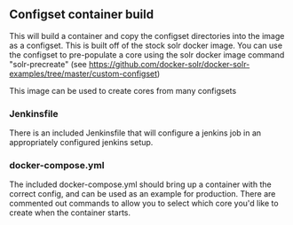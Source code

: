 ## Configset container build

This will build a container and copy the configset directories into the image
as a configset.  This is built off of the stock solr docker image.  You can use
the configset to pre-populate a core using the solr docker image command
"solr-precreate" (see
https://github.com/docker-solr/docker-solr-examples/tree/master/custom-configset)

This image can be used to create cores from many configsets

### Jenkinsfile

There is an included Jenkinsfile that will configure a jenkins job in an
appropriately configured jenkins setup.

### docker-compose.yml

The included docker-compose.yml should bring up a container with the correct
config, and can be used as an example for production.  There are commented out
commands to allow you to select which core you'd like to create when the
container starts.


